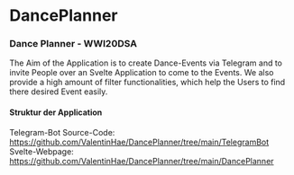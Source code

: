 # DancePlanner

### Dance Planner - WWI20DSA


The Aim of the Application is to create Dance-Events via Telegram and to invite People over an Svelte Application to come to the Events. We also provide a high amount of filter functionalities, which help the Users to find there desired Event easily.

#### Struktur der Application

Telegram-Bot Source-Code: https://github.com/ValentinHae/DancePlanner/tree/main/TelegramBot
Svelte-Webpage: https://github.com/ValentinHae/DancePlanner/tree/main/DancePlanner
